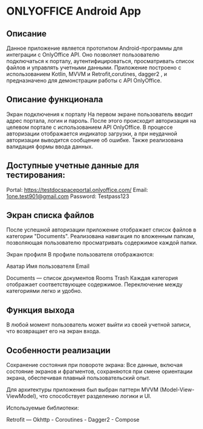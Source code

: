 # ONLYOFFICE Android App
## Описание
Данное приложение является прототипом Android-программы для интеграции с OnlyOffice API. Оно позволяет пользователю подключаться к порталу, аутентифицироваться, просматривать список файлов и управлять учетными данными. Приложение построено с использованием Kotlin, MVVM и Retrofit,corutines, dagger2 , и предназначено для демонстрации работы с API OnlyOffice.

## Описание функционала
Экран подключения к порталу
На первом экране пользователь вводит адрес портала, логин и пароль. После этого происходит авторизация на целевом портале с использованием API OnlyOffice. В процессе авторизации отображается индикатор загрузки, а при неудачной авторизации выводится сообщение об ошибке. Также реализована валидация формы ввода данных.

## Доступные учетные данные для тестирования:

Portal: https://testdocspaceportal.onlyoffice.com/
Email: 1one.test901@gmail.com
Password: Testpass123
## Экран списка файлов
После успешной авторизации приложение отображает список файлов в категории "Documents". Реализована навигация по вложенным папкам, позволяющая пользователю просматривать содержимое каждой папки.

Экран профиля
В профиле пользователя отображаются:

Аватар
Имя пользователя
Email

Documents — список документов
Rooms 
Trash
Каждая категория отображает соответствующее содержимое. Переключение между категориями легко и удобно.

## Функция выхода
В любой момент пользователь может выйти из своей учетной записи, что возвращает его на экран входа.

## Особенности реализации
Сохранение состояния при повороте экрана: Все данные, включая состояние экранов и фрагментов, сохраняются при смене ориентации экрана, обеспечивая плавный пользовательский опыт.

Для архитектуры приложения был выбран паттерн MVVM (Model-View-ViewModel), что способствует разделению логики и UI.

Используемые библиотеки:

Retrofit — Okhttp - Coroutines - Dagger2 - Compose

